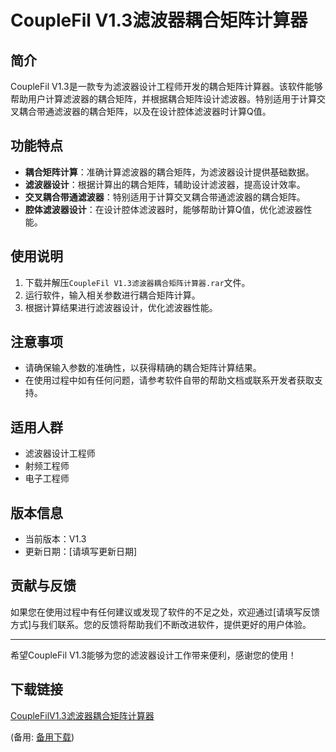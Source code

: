 # CoupleFil V1.3滤波器耦合矩阵计算器

## 简介
CoupleFil V1.3是一款专为滤波器设计工程师开发的耦合矩阵计算器。该软件能够帮助用户计算滤波器的耦合矩阵，并根据耦合矩阵设计滤波器。特别适用于计算交叉耦合带通滤波器的耦合矩阵，以及在设计腔体滤波器时计算Q值。

## 功能特点
- **耦合矩阵计算**：准确计算滤波器的耦合矩阵，为滤波器设计提供基础数据。
- **滤波器设计**：根据计算出的耦合矩阵，辅助设计滤波器，提高设计效率。
- **交叉耦合带通滤波器**：特别适用于计算交叉耦合带通滤波器的耦合矩阵。
- **腔体滤波器设计**：在设计腔体滤波器时，能够帮助计算Q值，优化滤波器性能。

## 使用说明
1. 下载并解压`CoupleFil V1.3滤波器耦合矩阵计算器.rar`文件。
2. 运行软件，输入相关参数进行耦合矩阵计算。
3. 根据计算结果进行滤波器设计，优化滤波器性能。

## 注意事项
- 请确保输入参数的准确性，以获得精确的耦合矩阵计算结果。
- 在使用过程中如有任何问题，请参考软件自带的帮助文档或联系开发者获取支持。

## 适用人群
- 滤波器设计工程师
- 射频工程师
- 电子工程师

## 版本信息
- 当前版本：V1.3
- 更新日期：[请填写更新日期]

## 贡献与反馈
如果您在使用过程中有任何建议或发现了软件的不足之处，欢迎通过[请填写反馈方式]与我们联系。您的反馈将帮助我们不断改进软件，提供更好的用户体验。

---

希望CoupleFil V1.3能够为您的滤波器设计工作带来便利，感谢您的使用！

## 下载链接
[CoupleFilV1.3滤波器耦合矩阵计算器](https://pan.quark.cn/s/343c82361689) 

(备用: [备用下载](https://pan.baidu.com/s/1k1PtREfqmOwny1nnd2ALvg?pwd=1234))
